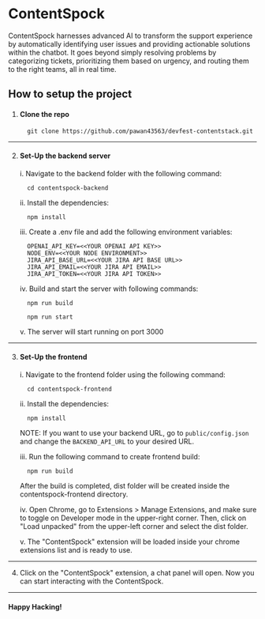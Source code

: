 # ContentSpock

ContentSpock harnesses advanced AI to transform the support experience by automatically identifying user issues and providing actionable solutions within the chatbot. It goes beyond simply resolving problems by categorizing tickets, prioritizing them based on urgency, and routing them to the right teams, all in real time.

## How to setup the project

  
1. #### Clone the repo

         git clone https://github.com/pawan43563/devfest-contentstack.git 

***

2. #### Set-Up the backend server
   

    i. Navigate to the backend folder with the following command:

         cd contentspock-backend 

    ii. Install the dependencies:

         npm install 

    iii. Create a .env file and add the following environment variables:

        
         OPENAI_API_KEY=<<YOUR OPENAI API KEY>>
         NODE_ENV=<<YOUR NODE ENVIRONMENT>>
         JIRA_API_BASE_URL=<<YOUR JIRA API BASE URL>>
         JIRA_API_EMAIL=<<YOUR JIRA API EMAIL>>
         JIRA_API_TOKEN=<<YOUR JIRA API TOKEN>>
        

    iv. Build and start the server with following commands:

         npm run build
   
         npm run start

    v. The server will start running on port 3000

***

3. #### Set-Up the frontend

    i. Navigate to the frontend folder using the following command:

         cd contentspock-frontend

    ii. Install the dependencies:

         npm install

    NOTE: If you want to use your backend URL, go to `public/config.json` and change the `BACKEND_API_URL` to your desired URL.

    iii. Run the following command to create frontend build:

         npm run build

      After the build is completed, dist folder will be created inside the contentspock-frontend directory.

    iv.  Open Chrome, go to Extensions > Manage Extensions, and make sure to toggle on Developer mode in the upper-right corner. Then, click on "Load unpacked" from the upper-left corner and select the dist folder.

    v. The  "ContentSpock" extension will be loaded inside your chrome extensions list and is ready to use. 

***

4. Click on the "ContentSpock" extension, a chat panel will open. Now you can start interacting with the ContentSpock.

***

#### Happy Hacking!
